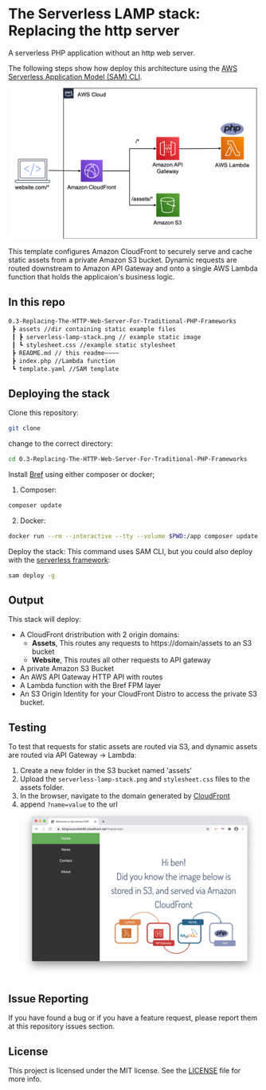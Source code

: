 # The Serverless LAMP stack: Replacing the http server

A serverless PHP application without an http web server.

The following steps show how deploy this architecture using the [AWS Serverless Application Model (SAM) CLI](https://aws.amazon.com/serverless/sam/).

![Serverless architecture](../repository-resources/cloudFrontRouting.png "Serverless architecture")

This template configures Amazon CloudFront to securely serve and cache static assets from a private Amazon S3 bucket. Dynamic requests are routed downstream to Amazon API Gateway and onto a single AWS Lambda function that holds the applicaion's business logic.

## In this repo

```~~~
0.3-Replacing-The-HTTP-Web-Server-For-Traditional-PHP-Frameworks 
 ┣ assets //dir containing static example files
 ┃ ┣ serverless-lamp-stack.png // example static image 
 ┃ ┗ stylesheet.css //example static stylesheet
 ┣ README.md // this readme~~~~
 ┣ index.php //Lambda function
 ┗ template.yaml //SAM template

```

## Deploying the stack

Clone this repository:

```bash
git clone
```
change to the correct directory:

```bash
cd 0.3-Replacing-The-HTTP-Web-Server-For-Traditional-PHP-Frameworks
```

Install [Bref](https://github.com/brefphp/bref) using either composer or docker;

1. Composer:

  ```bash
  composer update
  ```

2. Docker:
 
  ```bash
  docker run --rm --interactive --tty --volume $PWD:/app composer update
  ```


Deploy the stack: This command uses SAM CLI, but you could also deploy with the [serverless framework](https://www.serverless.com/):

```bash
sam deploy -g
```

## Output

This stack will deploy:

* A CloudFront dristribution with 2 origin domains:
  * **Assets**, This routes any requests to https://domain/assets to an S3 bucket
  * **Website**, This routes all other requests to API gateway
* A private Amazon S3 Bucket
* An AWS API Gateway HTTP API with routes
* A Lambda function with the Bref FPM layer
* An S3 Origin Identity for your CloudFront Distro to access the private S3 bucket.

## Testing

To test that requests for static assets are routed via S3, and dynamic assets are routed via API Gateway -> Lambda:

1. Create a new folder in the S3 bucket named 'assets'
2. Upload the `serverless-lamp-stack.png` and `stylesheet.css` files to the assets folder.
3. In the browser, navigate to the domain generated by [CloudFront](https://aws.amazon.com/cloudfront/)
4. append `?name=value` to the url
   ![Example screenshot](../repository-resources/webpagess.png "Example screenshot]")

## Issue Reporting

If you have found a bug or if you have a feature request, please report them at this repository issues section.

## License

This project is licensed under the MIT license. See the [LICENSE](../LICENSE) file for more info.
